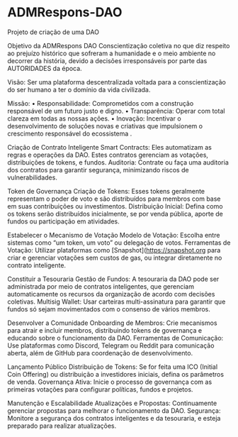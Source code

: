 # ADMRespons-DAO
Projeto de criação de uma DAO

Objetivo da ADMRespons DAO
Conscientização coletiva no que diz respeito ao prejuízo histórico que sofreram a humanidade e o meio ambiente no decorrer da história, devido a decisões irresponsáveis por parte das AUTORIDADES da época.

Visão:
Ser uma plataforma descentralizada voltada para a conscientização do ser humano a ter o domínio da vida civilizada. 

Missão:
•	Responsabilidade: Comprometidos com a construção responsável de um futuro justo e digno.
•	Transparência: Operar com total clareza em todas as nossas ações.
•	Inovação: Incentivar o desenvolvimento de soluções novas e criativas que impulsionem o crescimento responsável do ecossistema .

Criação de Contrato Inteligente
Smart Contracts: Eles automatizam as regras e operações da DAO. Estes contratos gerenciam as votações, distribuições de tokens, e fundos. Auditoria: Contrate ou faça uma auditoria dos contratos para garantir segurança, minimizando riscos de vulnerabilidades.

Token de Governança
Criação de Tokens: Esses tokens geralmente representam o poder de voto e são distribuídos para membros com base em suas contribuições ou investimentos. Distribuição Inicial: Defina como os tokens serão distribuídos inicialmente, se por venda pública, aporte de fundos ou participação em atividades.

Estabelecer o Mecanismo de Votação
Modelo de Votação: Escolha entre sistemas como “um token, um voto” ou delegação de votos. Ferramentas de Votação: Utilizar plataformas como [Snapshot](https://snapshot.org para criar e gerenciar votações sem custos de gas, ou integrar diretamente no contrato inteligente.

Constituir a Tesouraria
Gestão de Fundos: A tesouraria da DAO pode ser administrada por meio de contratos inteligentes, que gerenciam automaticamente os recursos da organização de acordo com decisões coletivas. Multisig Wallet: Usar carteiras multi-assinatura para garantir que fundos só sejam movimentados com o consenso de vários membros.

Desenvolver a Comunidade
Onboarding de Membros: Crie mecanismos para atrair e incluir membros, distribuindo tokens de governança e educando sobre o funcionamento da DAO. Ferramentas de Comunicação: Use plataformas como Discord, Telegram ou Reddit para comunicação aberta, além de GitHub para coordenação de desenvolvimento.

Lançamento Público
Distribuição de Tokens: Se for feita uma ICO (Initial Coin Offering) ou distribuição a investidores iniciais, defina os parâmetros de venda. Governança Ativa: Inicie o processo de governança com as primeiras votações para configurar políticas, fundos e projetos.

Manutenção e Escalabilidade
Atualizações e Propostas: Continuamente gerenciar propostas para melhorar o funcionamento da DAO. Segurança: Monitore a segurança dos contratos inteligentes e da tesouraria, e esteja preparado para realizar atualizações.


